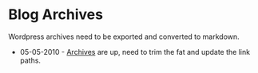 Blog Archives
=============

Wordpress archives need to be exported and converted to markdown.

* 05-05-2010 - [Archives](/archives) are up, need to trim the fat and update the link paths.
